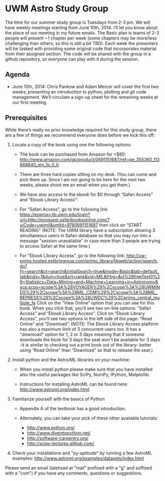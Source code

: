 # UWM Astro Study Group

The time for our summer study group is Tuesdays from 2-3 pm. We will have weekly meetings starting from June 10th, 2014. I’ll let you know about the place of our meeting in my future emails.  The Basic plan is teams of 2-3 people will present ~1 chapter per week (some chapters may be more/less challenging than others, so this is still a bit TBD).  Each week the presenters will be tasked with providing some original code that incorporates material from their assigned section.  The code will be shared with the group in a github repository, so everyone can play with it during the session. 

## Agenda

* June 10th, 2014: Chris Pankow and Adam Mercer will cover the first two weeks, presenting an introduction to python, plotting and git code management.  We’ll circulate a sign-up sheet for the remaining weeks at our first meeting.

## Prerequisites

While there’s really no prior knowledge required for this study group, there are a few of things we recommend everyone does before we kick this off:
 
1. Locate a copy of the book using one the following options:

    - The book can be purchased from Amazon for <$80: http://www.amazon.com/gp/product/0691151687/ref=pe_355360_113668840_em_1p_0_ti

    - There are three hard copies sitting on my desk. (You can come and pick them up. Since I am not going to be here for the next two weeks, please shoot me an email when you get them.)

    - We have also access to the ebook for $0 through “Safari Access” and “Ebook Library Access”:
    - For "Safari Access”, go to the following link https://ezproxy.lib.uwm.edu/login?url=http://proquest.safaribooksonline.com/?uiCode=uwimil&xmlId=9780691151687 then click on “START READING” (NOTE: The UWM library have a subscription allowing 3 simultaneous users in Safari database so that you may run into a message "session unavailable" in case more than 3 people are trying to access Safari at the same time.)

    - For "Ebook Library Access”, go to the following link: http://uw-primo.hosted.exlibrisgroup.com/primo_library/libweb/action/search.do?fn=search&ct=search&initialSearch=true&mode=Basic&tab=default_tab&indx=1&dum=true&srt=rank&vid=MIL&frbg=&vl%28freeText0%29=Statistics+Data+Mining+and+Machine+Learning+in+Astronomy&scp.scps=scope%3A%28VOYAGER%29%2Cscope%3A%28UWMINDS%29%2Cscope%3A%28MIL_CDM%29%2Cscope%3A%28MIL_BEPRESS%29%2Cscope%3A%28UWDC%29%2Cprimo_central_multiple_fe Click on the “View Online” option that you can see for this book. When you click that, you'll see two on-line options: “Safari Access” and “Ebook Library Access”. Click on “Ebook Library Access”, you’ll see two options in the left side of the page: “Read Online” and “Download”. (NOTE: The Ebook Library Access platform has also a maximum limit of 3 concurrent users too. It has a "download" option for 1, 2 or 3 days meaning that if someone downloads the book for 3 days the seat won't be available for 3 days -it is similar to checking out a print book out of the library- better using “Read Online" than “Download" so that to release the seat.)

2. Install python and the Astro/ML libraries on your machine:

    - When you install python please make sure that you have installed also the useful packages like SciPy, NumPy, IPython, Matplotlib.

    - Instructions for installing AstroML can be found here: http://www.astroml.org/index.html

3. Familiarize yourself with the basics of Python

    - Appendix A of the textbook has a good introduction.  

    - Alternately, you can take your pick of these other available tutorials:
        * http://www.python.org/
        * http://www.diveintopython.net/
        * http://software-carpentry.org/
        * http://scipy-lectures.github.com/

4. Check your installations and "py-aptitude" by running a few AstroML examples: http://www.astroml.org/examples/datasets/index.html

Please send an email (lalehsad at "mail" prefixed with a "g" and suffixed with a "com") if you have any comments, questions or suggestions. 

